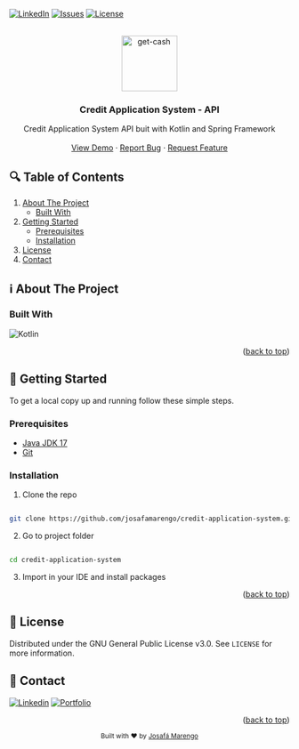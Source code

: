 <a name="readme-top"></a>

[![LinkedIn][linkedin-shield]][linkedin-url]
[![Issues][issues-shield]][issues-url]
[![License][license-shield]][license-url]


  <br />
<div align="center">
  <img width="100" height="100" src="https://img.icons8.com/stickers/100/get-cash.png" alt="get-cash"/>
<h3 align="center">Credit Application System - API</h3>

  <p align="center">
    Credit Application System API buit with Kotlin and Spring Framework
    <br />
    <br />
    <a href="https://linkedin-skill-assessments.netlify.app/">View Demo</a>
    ·
    <a href="https://github.com/josafamarengo/skill-assessments/issues">Report Bug</a>
    ·
    <a href="https://github.com/josafamarengo/skill-assessments/issues">Request Feature</a>
  </p>

</div>

## 🔍 Table of Contents
  <ol>
    <li>
      <a href="#about-the-project">About The Project</a>
      <ul>
        <li><a href="#built-with">Built With</a></li>
      </ul>
    </li>
    <li>
      <a href="#getting-started">Getting Started</a>
      <ul>
        <li><a href="#prerequisites">Prerequisites</a></li>
        <li><a href="#installation">Installation</a></li>
      </ul>
    </li>
    <li><a href="#license">License</a></li>
    <li><a href="#contact">Contact</a></li>
  </ol>

<a name="about-the-project"></a>
## ℹ️ About The Project


### Built With

![Kotlin]

<p align="right">(<a href="#readme-top">back to top</a>)</p>

<a name="getting-started"></a>
## 🚀 Getting Started

To get a local copy up and running follow these simple steps.

### Prerequisites

- [Java JDK 17](https://adoptium.net/temurin/releases/?version=17)
- [Git](https://git-scm.com/)


### Installation

1. Clone the repo

```bash

git clone https://github.com/josafamarengo/credit-application-system.git

```

2. Go to project folder

```bash

cd credit-application-system

```

3. Import in your IDE and install packages

<p align="right">(<a href="#readme-top">back to top</a>)</p>

<a name="license"></a>
## 📜 License

Distributed under the GNU General Public License v3.0. See `LICENSE` for more information.

<a name="contact"></a>
## 📧 Contact

[![Linkedin][linkedin-shield]][linkedin-url]
[![Portfolio][site-shield]][site-url]

<p align="right">(<a href="#readme-top">back to top</a>)</p>

<div align="center">
  <sub>Built with ❤︎ by <a href="https://josafa.com.br">Josafá Marengo</a>
</div>

<!-- MARKDOWN LINKS & IMAGES -->
<!-- https://www.markdownguide.org/basic-syntax/#reference-style-links -->

<!-- REPO LINK -->
[repo-url]: https://github.com/josafamarengo/credit-application-system
[issues-url]: https://github.com/josafamarengo/credit-application-system/issues

[contributors-shield]: https://img.shields.io/github/contributors/josafamarengo/credit-application-system.svg?style=flat
[contributors-url]: https://github.com/josafamarengo/credit-application-system/graphs/contributors
[forks-shield]: https://img.shields.io/github/forks/josafamarengo/credit-application-system.svg?style=flat
[forks-url]: https://github.com/josafamarengo/credit-application-system/network/members
[stars-shield]: https://img.shields.io/github/stars/josafamarengo/credit-application-system.svg?style=flat
[stars-url]: https://github.com/josafamarengo/credit-application-system/stargazers
[issues-shield]: https://img.shields.io/github/issues/josafamarengo/credit-application-system.svg?style=flat
[issues-url]: https://github.com/josafamarengo/credit-application-system/issues
[license-shield]: https://img.shields.io/badge/License-GPL%20v3-blue.svg
[license-url]: https://github.com/josafamarengo/credit-application-system/blob/main/LICENSE.md

<!-- SOCIAL LINKS -->
[linkedin-shield]: https://img.shields.io/badge/LinkedIn-0077B5?style=flat&logo=linkedin&logoColor=white
[linkedin-url]: https://linkedin.com/in/josafamarengo

[email-shield]: https://img.shields.io/badge/Gmail-D14836?style=flat&logo=gmail&logoColor=white
[email-url]: https://josafa.com.br/#contact

[site-shield]: https://img.shields.io/badge/website-000000?style=flat&logo=Google-chrome&logoColor=white
[site-url]: https://josafa.com.br


<!-- LANGUAGES -->
[AWS]: https://img.shields.io/badge/Amazon_AWS-22272e?style=for-the-badge&logo=amazonaws&logoColor=white
[Next]: https://img.shields.io/badge/next.js-22272e?style=for-the-badge&logo=nextdotjs&logoColor=white
[React]: https://img.shields.io/badge/React-22272e?style=for-the-badge&logo=react&logoColor=61DAFB
[Native]: https://img.shields.io/badge/React_Native-22272e?style=for-the-badge&logo=react&logoColor=61DAFB
[Typescript]: https://img.shields.io/badge/Typescript-22272e?style=for-the-badge&logo=typescript&logoColor=61DAFB
[Javascript]: https://img.shields.io/badge/Javascript-22272e?style=for-the-badge&logo=javascript&logoColor=61DAFB
[Kotlin]: https://img.shields.io/badge/Kotlin-22272e?&style=for-the-badge&logo=kotlin&logoColor=white
[Angular]: https://img.shields.io/badge/Angular-22272e?style=for-the-badge&logo=angular&logoColor=white
[Python]: https://img.shields.io/badge/Python-22272e?style=for-the-badge&logo=python&logoColor=white
[Tailwind]: https://img.shields.io/badge/Tailwindcss-22272e?style=for-the-badge&logo=tailwindcss&logoColor=white
